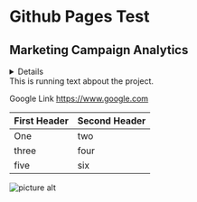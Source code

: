 # Github Pages Test #

## Marketing Campaign Analytics ##
<details>
* bullet 1
* bullet 2
* bullet 3
* bullet 4
</details>
This is running text abpout the project.

Google Link https://www.google.com

First Header | Second Header
-------------|--------------
One          |  two
three        |  four
five         |  six

![picture alt](https://m.media-amazon.com/images/I/71rDb4yi+sL._AC_SX679_.jpg "Cube")
